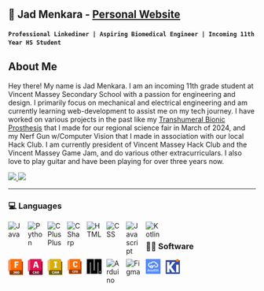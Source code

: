## 🤖 Jad Menkara - <a href ="https://jadmenkara.vercel.app/">Personal Website</a>

**`Professional Linkediner | Aspiring Biomedical Engineer | Incoming 11th Year HS Student`**
<!--
**Toyotra/Toyotra** is a ✨ _special_ ✨ repository because its `README.md` (this file) appears on your GitHub profile.

Here are some ideas to get you started:

- 🔭 I’m currently working on ...
- 🌱 I’m currently learning ...
- 👯 I’m looking to collaborate on ...
- 🤔 I’m looking for help with ...
- 💬 Ask me about ...
- 📫 How to reach me: ...
- 😄 Pronouns: ...
- ⚡ Fun fact: ...
-->

<h2>About Me</h2>
<p>Hey there! My name is Jad Menkara. I am an incoming 11th grade student at Vincent Massey Secondary School with a passion for engineering and design. I primarily focus on mechanical and electrical engineering and am currently learning web-development to assist me on my tech journey. I have worked on various projects in the past like my <a href ="https://www.linkedin.com/posts/dorothy-zheng07_this-weekend-jad-menkara-and-i-competed-in-activity-7177809048770150400-L_4d?utm_source=share&utm_medium=member_desktop">Transhumeral Bionic Prosthesis</a> that I made for our regional science fair in March of 2024, and my Nerf Gun w/Computer Vision that I made in association with our local Hack Club. I am currently president of Vincent Massey Hack Club and the Vincent Massey Game Jam, and do various other extracurriculars. I also love to play guitar and have been playing for over three years now.</p>



<a  href="https://www.linkedin.com/in/jad-menkara-1593942aa/">
    <img src="https://img.shields.io/badge/linkedin-%230077B5.svg?&style=for-the-badge&logo=linkedin&logoColor=white" />
</a>
<a  href="mailto:jadmenkara@gmail.com">
    <img src="https://img.shields.io/badge/jadmenkara@gmail.com-%23D2042D.svg?&style=for-the-badge&logo=gmail&logoColor=white" />
</a>



<br/>

---
### 💻 Languages
<p float="left">
    <img align="left" alt="Java" width="30px" style="padding-right:10px;" src="https://cdn.jsdelivr.net/gh/devicons/devicon/icons/java/java-original.svg"/>
    <img align="left" alt="Python" width="30px" style="padding-right:10px;" src="https://cdn.jsdelivr.net/gh/devicons/devicon@latest/icons/python/python-original.svg" />
    <img align="left" alt="CPlusPlus" width="30px" style="padding-right:10px;" src="https://cdn.jsdelivr.net/gh/devicons/devicon@latest/icons/cplusplus/cplusplus-original.svg" />
    <img align="left" alt="CSharp" width="30px" style="padding-right:10px;" src="https://cdn.jsdelivr.net/gh/devicons/devicon@latest/icons/csharp/csharp-original.svg" />
    <img align="left" alt="HTML" width="30px" style="padding-right:10px;" src="https://cdn.jsdelivr.net/gh/devicons/devicon@latest/icons/html5/html5-original.svg" />
    <img align="left" alt="CSS" width="30px" style="padding-right:10px;" src="https://cdn.jsdelivr.net/gh/devicons/devicon@latest/icons/css3/css3-original.svg" />
    <img align="left" alt="Javascript" width="30px" style="padding-right:10px;" src="https://cdn.jsdelivr.net/gh/devicons/devicon@latest/icons/javascript/javascript-original.svg" />
    <img align="left" alt="Kotlin" width="30px" style="padding-right:10px;" src="https://cdn.jsdelivr.net/gh/devicons/devicon@latest/icons/kotlin/kotlin-original.svg" />
</p>
<br/>

### 👨‍💻 Software
<!--cura logo.png-->
<p float="left">
<img align="left" alt="Fusion 360" width="30px" style="padding-right:10px;" src="icons/autodesk-fusion-360-logo-7F72A76397-seeklogo.com.png" />
<img align="left" alt="Autocad" width="30px" style="padding-right:10px;" src="icons/autocad-logo-69326D7728-seeklogo.com.png" />
<img align="left" alt="Invemtor" width="30px" style="padding-right:10px;" src="icons/autodesk-inventor-cam-product-icon.svg" />
<img align="left" alt="Autodesk CFD" width="30px" style="padding-right:10px;"  src="icons/1_autodesk-cfd-product-icon-128@2x.png" />
<img align="left" alt="MicroPython" width="30px" style="padding-right:10px;"  src="icons/MicroPython_new_logo.svg.png" />


<img align="left" alt="Arduino" width="30px" style="padding-right:10px;" src="https://cdn.jsdelivr.net/gh/devicons/devicon@latest/icons/arduino/arduino-original.svg" />
<img align="left" alt="Figma" width="30px" style="padding-right:10px;" src="https://cdn.jsdelivr.net/gh/devicons/devicon@latest/icons/figma/figma-original.svg" />
<img align="left" alt="MicroPython" width="30px" style="padding-right:10px;"  src="icons/easyeda-thumbnail.png" />
<img align="left" alt="MicroPython" width="30px" style="padding-right:10px;"  src="icons/3374914.png" />
</p>
